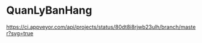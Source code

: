 # QuanLyBanHang

 https://ci.appveyor.com/api/projects/status/80dt8i8rjwb23ulh/branch/master?svg=true
